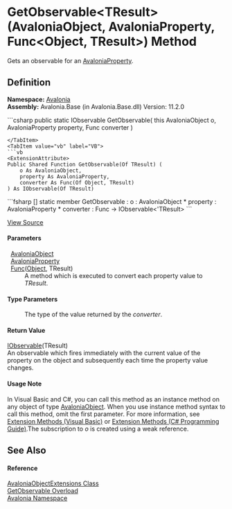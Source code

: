 # GetObservable&lt;TResult&gt;(AvaloniaObject, AvaloniaProperty, Func&lt;Object, TResult&gt;) Method


Gets an observable for an <a href="T_Avalonia_AvaloniaProperty">AvaloniaProperty</a>.



## Definition
**Namespace:** <a href="N_Avalonia">Avalonia</a>  
**Assembly:** Avalonia.Base (in Avalonia.Base.dll) Version: 11.2.0

<Tabs groupId="api-code-preview">
<TabItem value="csharp" label="C#">
```csharp
public static IObservable<TResult> GetObservable<TResult>(
	this AvaloniaObject o,
	AvaloniaProperty property,
	Func<Object?, TResult> converter
)

```
</TabItem>
<TabItem value="vb" label="VB">
```vb
<ExtensionAttribute>
Public Shared Function GetObservable(Of TResult) ( 
	o As AvaloniaObject,
	property As AvaloniaProperty,
	converter As Func(Of Object, TResult)
) As IObservable(Of TResult)
```
</TabItem>
<TabItem value="fsharp" label="F#">
```fsharp
[<ExtensionAttribute>]
static member GetObservable : 
        o : AvaloniaObject * 
        property : AvaloniaProperty * 
        converter : Func<Object, 'TResult> -> IObservable<'TResult> 
```
</TabItem>
</Tabs>



<a href="https://github.com/AvaloniaUI/Avalonia/tree/master/src/Avalonia.Base/AvaloniaObjectExtensions.cs#L80" title="View the source code">View Source</a>



#### Parameters
<dl><dt>  <a href="T_Avalonia_AvaloniaObject">AvaloniaObject</a></dt><dd /><dt>  <a href="T_Avalonia_AvaloniaProperty">AvaloniaProperty</a></dt><dd /><dt>  <a href="https://learn.microsoft.com/dotnet/api/system.func-2" target="_blank" rel="noopener noreferrer">Func</a>(<a href="https://learn.microsoft.com/dotnet/api/system.object" target="_blank" rel="noopener noreferrer">Object</a>, TResult)</dt><dd>A method which is executed to convert each property value to <em>TResult</em>.</dd></dl>

#### Type Parameters
<dl><dt /><dd>The type of the value returned by the <em>converter</em>.</dd></dl>

#### Return Value
<a href="https://learn.microsoft.com/dotnet/api/system.iobservable-1" target="_blank" rel="noopener noreferrer">IObservable</a>(TResult)  
An observable which fires immediately with the current value of the property on the object and subsequently each time the property value changes.

#### Usage Note
In Visual Basic and C#, you can call this method as an instance method on any object of type <a href="T_Avalonia_AvaloniaObject">AvaloniaObject</a>. When you use instance method syntax to call this method, omit the first parameter. For more information, see <a href="https://docs.microsoft.com/dotnet/visual-basic/programming-guide/language-features/procedures/extension-methods" target="_blank" rel="noopener noreferrer">Extension Methods (Visual Basic)</a> or <a href="https://docs.microsoft.com/dotnet/csharp/programming-guide/classes-and-structs/extension-methods" target="_blank" rel="noopener noreferrer">Extension Methods (C# Programming Guide)</a>.The subscription to *o* is created using a weak reference.

## See Also


#### Reference
<a href="T_Avalonia_AvaloniaObjectExtensions">AvaloniaObjectExtensions Class</a>  
<a href="Overload_Avalonia_AvaloniaObjectExtensions_GetObservable">GetObservable Overload</a>  
<a href="N_Avalonia">Avalonia Namespace</a>  

